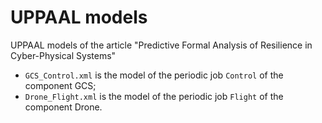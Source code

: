 # UPPAAL models 

UPPAAL models of the article "Predictive Formal Analysis of Resilience in Cyber-Physical Systems"
* `GCS_Control.xml` is the model of the periodic job `Control` of the component GCS;
* `Drone_Flight.xml` is the model of the periodic job `Flight` of the component Drone.
